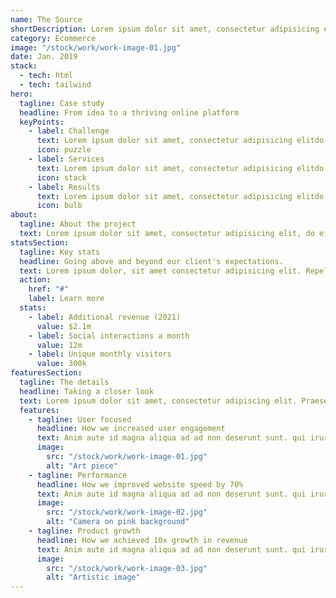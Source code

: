 ```yaml
---
name: The Source
shortDescription: Lorem ipsum dolor sit amet, consectetur adipisicing elit, do eius mod tempor.
category: Ecommerce
image: "/stock/work/work-image-01.jpg"
date: Jan. 2019
stack:
  - tech: html
  - tech: tailwind
hero:
  tagline: Case study
  headline: From idea to a thriving online platform
  keyPoints:
    - label: Challenge
      text: Lorem ipsum dolor sit amet, consectetur adipisicing elitdo eius mod tempor.
      icon: puzzle
    - label: Services
      text: Lorem ipsum dolor sit amet, consectetur adipisicing elitdo eius mod tempor.
      icon: stack
    - label: Results
      text: Lorem ipsum dolor sit amet, consectetur adipisicing elitdo eius mod tempor.
      icon: bulb
about:
  tagline: About the project
  text: Lorem ipsum dolor sit amet, consectetur adipisicing elit, do eius mod tempor incididunt ut labore et. Ad cum decore expetenda dissentiet, civibus patrioque referrentur id nec, ei eam simul diceret.
statsSection:
  tagline: Key stats
  headline: Going above and beyond our client's expectations.
  text: Lorem ipsum dolor, sit amet consectetur adipisicing elit. Repellendus repellat laudantium.
  action:
    href: "#"
    label: Learn more
  stats:
    - label: Additional revenue (2021)
      value: $2.1m
    - label: Social interactions a month
      value: 12m
    - label: Unique monthly visitors
      value: 300k
featuresSection:
  tagline: The details
  headline: Taking a closer look
  text: Lorem ipsum dolor sit amet, consectetur adipiscing elit. Praesent sapien massa, convallis a pellentesque nec, egestas non nisi.
  features:
    - tagline: User focused
      headline: How we increased user engagement
      text: Anim aute id magna aliqua ad ad non deserunt sunt. qui irure qui lorem cupidatat commodo. elit sunt amet fugiat veniam occaecat fugiat aliqua. Lorem ipsum dolor sit amet, consectetur adipiscing elit.
      image:
        src: "/stock/work/work-image-01.jpg"
        alt: "Art piece"
    - tagline: Performance
      headline: How we improved website speed by 70%
      text: Anim aute id magna aliqua ad ad non deserunt sunt. qui irure qui lorem cupidatat commodo. elit sunt amet fugiat veniam occaecat fugiat aliqua. Lorem ipsum dolor sit amet, consectetur adipiscing elit.
      image:
        src: "/stock/work/work-image-02.jpg"
        alt: "Camera on pink background"
    - tagline: Product growth
      headline: How we achieved 10x growth in revenue
      text: Anim aute id magna aliqua ad ad non deserunt sunt. qui irure qui lorem cupidatat commodo. elit sunt amet fugiat veniam occaecat fugiat aliqua. Lorem ipsum dolor sit amet, consectetur adipiscing elit.
      image:
        src: "/stock/work/work-image-03.jpg"
        alt: "Artistic image"
---
```

